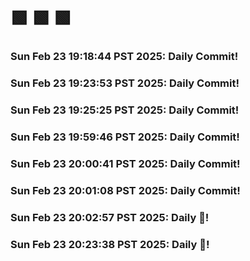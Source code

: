 # 🟩  🟩  🟩
### Sun Feb 23 19:18:44 PST 2025: Daily Commit!
### Sun Feb 23 19:23:53 PST 2025: Daily Commit!
### Sun Feb 23 19:25:25 PST 2025: Daily Commit!
### Sun Feb 23 19:59:46 PST 2025: Daily Commit!
### Sun Feb 23 20:00:41 PST 2025: Daily Commit!
### Sun Feb 23 20:01:08 PST 2025: Daily Commit!
### Sun Feb 23 20:02:57 PST 2025: Daily 🥬!
### Sun Feb 23 20:23:38 PST 2025: Daily 🦖!
